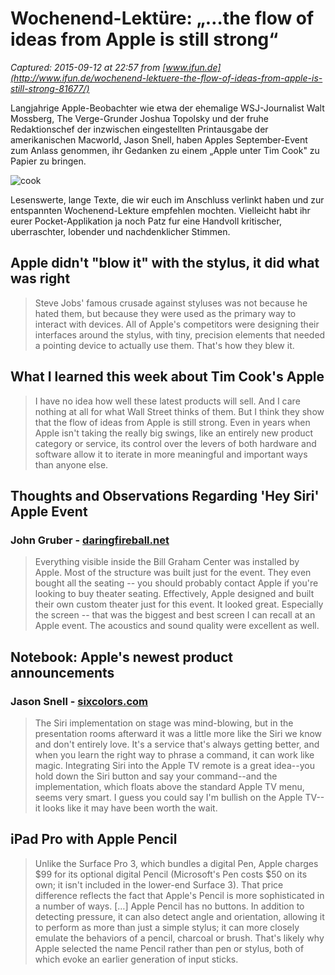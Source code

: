 # Wochenend-Lektüre: „…the flow of ideas from Apple is still strong“

_Captured: 2015-09-12 at 22:57 from [www.ifun.de](http://www.ifun.de/wochenend-lektuere-the-flow-of-ideas-from-apple-is-still-strong-81677/)_

Langjahrige Apple-Beobachter wie etwa der ehemalige WSJ-Journalist Walt Mossberg, The Verge-Grunder Joshua Topolsky und der fruhe Redaktionschef der inzwischen eingestellten Printausgabe der amerikanischen Macworld, Jason Snell, haben Apples September-Event zum Anlass genommen, ihr Gedanken zu einem „Apple unter Tim Cook" zu Papier zu bringen.

![cook](http://images.ifun.de/wp-content/uploads/2015/09/cook.jpg)

Lesenswerte, lange Texte, die wir euch im Anschluss verlinkt haben und zur entspannten Wochenend-Lekture empfehlen mochten. Vielleicht habt ihr eurer Pocket-Applikation ja noch Patz fur eine Handvoll kritischer, uberraschter, lobender und nachdenklicher Stimmen.

## Apple didn't "blow it" with the stylus, it did what was right

> Steve Jobs' famous crusade against styluses was not because he hated them, but because they were used as the primary way to interact with devices. All of Apple's competitors were designing their interfaces around the stylus, with tiny, precision elements that needed a pointing device to actually use them. That's how they blew it.

## What I learned this week about Tim Cook's Apple

> I have no idea how well these latest products will sell. And I care nothing at all for what Wall Street thinks of them. But I think they show that the flow of ideas from Apple is still strong. Even in years when Apple isn't taking the really big swings, like an entirely new product category or service, its control over the levers of both hardware and software allow it to iterate in more meaningful and important ways than anyone else.

## Thoughts and Observations Regarding 'Hey Siri' Apple Event

### John Gruber - [daringfireball.net](http://daringfireball.net/2015/09/thoughts_and_observations_on_todays_hey_siri_event)

> Everything visible inside the Bill Graham Center was installed by Apple. Most of the structure was built just for the event. They even bought all the seating -- you should probably contact Apple if you're looking to buy theater seating. Effectively, Apple designed and built their own custom theater just for this event. It looked great. Especially the screen -- that was the biggest and best screen I can recall at an Apple event. The acoustics and sound quality were excellent as well.

## Notebook: Apple's newest product announcements

### Jason Snell - [sixcolors.com](http://sixcolors.com/post/2015/09/notebook-apples-newest-product-announcements/)

> The Siri implementation on stage was mind-blowing, but in the presentation rooms afterward it was a little more like the Siri we know and don't entirely love. It's a service that's always getting better, and when you learn the right way to phrase a command, it can work like magic. Integrating Siri into the Apple TV remote is a great idea--you hold down the Siri button and say your command--and the implementation, which floats above the standard Apple TV menu, seems very smart. I guess you could say I'm bullish on the Apple TV--it looks like it may have been worth the wait.

## iPad Pro with Apple Pencil

> Unlike the Surface Pro 3, which bundles a digital Pen, Apple charges $99 for its optional digital Pencil (Microsoft's Pen costs $50 on its own; it isn't included in the lower-end Surface 3). That price difference reflects the fact that Apple's Pencil is more sophisticated in a number of ways. […] Apple Pencil has no buttons. In addition to detecting pressure, it can also detect angle and orientation, allowing it to perform as more than just a simple stylus; it can more closely emulate the behaviors of a pencil, charcoal or brush. That's likely why Apple selected the name Pencil rather than pen or stylus, both of which evoke an earlier generation of input sticks.
